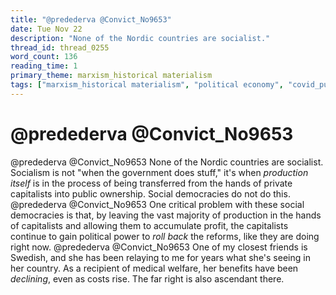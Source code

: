 ```yaml
---
title: "@predederva @Convict_No9653"
date: Tue Nov 22
description: "None of the Nordic countries are socialist."
thread_id: thread_0255
word_count: 136
reading_time: 1
primary_theme: marxism_historical materialism
tags: ["marxism_historical materialism", "political economy", "covid_public health politics"]
---
```


# @predederva @Convict_No9653

@predederva @Convict_No9653 None of the Nordic countries are socialist. Socialism is not "when the government does stuff," it's when *production itself* is in the process of being transferred from the hands of private capitalists into public ownership. Social democracies do not do this. @predederva @Convict_No9653 One critical problem with these social democracies is that, by leaving the vast majority of production in the hands of capitalists and allowing them to accumulate profit, the capitalists continue to gain political power to *roll back* the reforms, like they are doing right now. @predederva @Convict_No9653 One of my closest friends is Swedish, and she has been relaying to me for years what she's seeing in her country. As a recipient of medical welfare, her benefits have been *declining*, even as costs rise. The far right is also ascendant there.